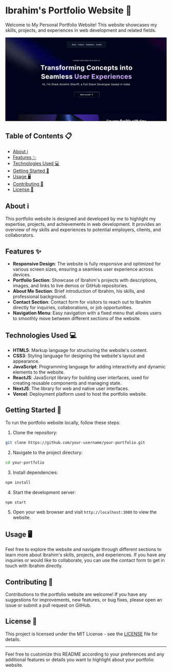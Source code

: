 # Ibrahim's Portfolio Website 🚀

Welcome to My Personal Portfolio Website! This website showcases my skills, projects, and experiences in web development and related fields.

![Portfolio Website Screenshot](Portfolio.png)

## Table of Contents 📋

- [About ℹ️](#about)
- [Features ✨](#features)
- [Technologies Used 💻](#technologies-used)
- [Getting Started 🚀](#getting-started)
- [Usage 🖥️](#usage)
- [Contributing 🤝](#contributing)
- [License 📝](#license)

## About ℹ️

This portfolio website is designed and developed by me to highlight my expertise, projects, and achievements in web development. It provides an overview of my skills and experiences to potential employers, clients, and collaborators.

## Features ✨

- **Responsive Design**: The website is fully responsive and optimized for various screen sizes, ensuring a seamless user experience across devices.
- **Portfolio Section**: Showcase of Ibrahim's projects with descriptions, images, and links to live demos or GitHub repositories.
- **About Me Section**: Brief introduction of Ibrahim, his skills, and professional background.
- **Contact Section**: Contact form for visitors to reach out to Ibrahim directly for inquiries, collaborations, or job opportunities.
- **Navigation Menu**: Easy navigation with a fixed menu that allows users to smoothly move between different sections of the website.

## Technologies Used 💻

- **HTML5**: Markup language for structuring the website's content.
- **CSS3**: Styling language for designing the website's layout and appearance.
- **JavaScript**: Programming language for adding interactivity and dynamic elements to the website.
- **ReactJS**: JavaScript library for building user interfaces, used for creating reusable components and managing state.
- **NextJS**: The library for web and native user interfaces.
- **Vercel**: Deployment platform used to host the portfolio website.


## Getting Started 🚀

To run the portfolio website locally, follow these steps:

1. Clone the repository:

```bash
git clone https://github.com/your-username/your-portfolio.git
```

2. Navigate to the project directory:

```bash
cd your-portfolio
```

3. Install dependencies:

```bash
npm install
```

4. Start the development server:

```bash
npm start
```

5. Open your web browser and visit `http://localhost:3000` to view the website.

## Usage 🖥️

Feel free to explore the website and navigate through different sections to learn more about Ibrahim's skills, projects, and experiences. If you have any inquiries or would like to collaborate, you can use the contact form to get in touch with Ibrahim directly.

## Contributing 🤝

Contributions to the portfolio website are welcome! If you have any suggestions for improvements, new features, or bug fixes, please open an issue or submit a pull request on GitHub.

## License 📝

This project is licensed under the MIT License - see the [LICENSE](LICENSE) file for details.

---

Feel free to customize this README according to your preferences and any additional features or details you want to highlight about your portfolio website.
